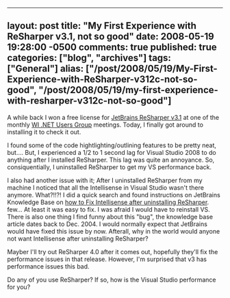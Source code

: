   ---
  layout: post
  title: "My First Experience with ReSharper v3.1, not so good"
  date: 2008-05-19 19:28:00 -0500
  comments: true
  published: true
  categories: ["blog", "archives"]
  tags: ["General"]
  alias: ["/post/2008/05/19/My-First-Experience-with-ReSharper-v312c-not-so-good", "/post/2008/05/19/my-first-experience-with-resharper-v312c-not-so-good"]
  ---
<!-- more -->
<p>
A while back I won a free license for <a href="http://www.jetbrains.com/resharper/index.html">JetBrains ReSharper v3.1</a> at one of the monthly <a href="http://wi-ineta.org">WI .NET Users Group</a> meetings. Today, I finally got around to installing it to check it out.
</p>
<p>
I found some of the code hightlighting/outlining features to be pretty neat, but.... But, I experienced a 1/2 to 1 second lag for Visual Studio 2008&nbsp;to do anything after I installed ReSharper. This lag was quite an annoyance. So, consiquentially,&nbsp;I uninstalled ReSharper to get my VS performance back.
</p>
<p>
I also had another issue with it; After I uninstalled ReSharper from my machine I noticed that all the Intellisense in Visual Studio wasn&#39;t there anymore. What?!!?! I did a quick search and found instructions on JetBrains Knowledge Base on <a href="http://support.jetbrains.com/kb/entry.jspa?categoryID=28&amp;externalID=141">how to Fix Intellisense after uninstalling ReSharper</a>. few... At least it was easy to fix. I was afraid I would have to reinstall VS. There is also one thing I find funny about this &quot;bug&quot;, the knowledge base article dates back to Dec. 2004. I would normally expect that JetBrains would have fixed this issue by now. Afterall, why in the world would anyone not want Intellisense after uninstalling ReSharper?
</p>
<p>
Mayber I&#39;ll try out ReSharper 4.0 after it comes out, hopefully they&#39;ll fix the performance issues in that release. However, I&#39;m surprised that v3 has performance issues this bad.
</p>
<p>
Do any of you use ReSharper? If so, how is the Visual Studio performance for you?
</p>
